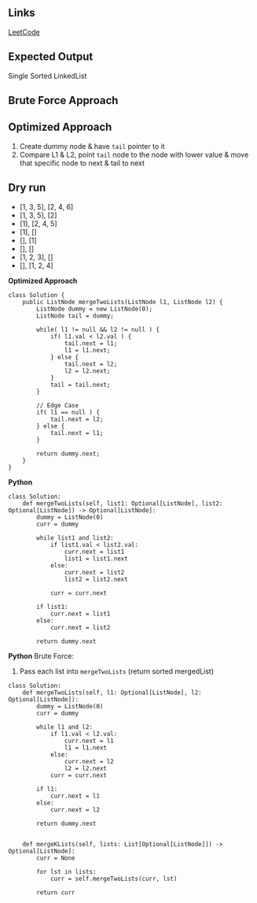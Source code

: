
## Links
[LeetCode](https://leetcode.com/problems/merge-two-sorted-lists/)

## Expected Output
Single Sorted LinkedList

## Brute Force Approach

## Optimized Approach
1. Create dummy node & have `tail` pointer to it
2. Compare L1 & L2, point `tail` node to the node with lower value & move that specific node to next & tail to next

## Dry run
- [1, 3, 5], [2, 4, 6]
- [1, 3, 5], [2]
- [1], [2, 4, 5]
- [1], []
- [], [1]
- [], []
- [1, 2, 3], []
- [], [1, 2, 4]


**Optimized Approach**
```
class Solution {
    public ListNode mergeTwoLists(ListNode l1, ListNode l2) {
        ListNode dummy = new ListNode(0);
        ListNode tail = dummy;

        while( l1 != null && l2 != null ) {
            if( l1.val < l2.val ) {
                tail.next = l1;
                l1 = l1.next;
            } else {
                tail.next = l2;
                l2 = l2.next;
            }
            tail = tail.next;
        }

        // Edge Case
        if( l1 == null ) {
            tail.next = l2;
        } else {
            tail.next = l1;
        }

        return dummy.next;
    }
}
```

**Python**
```
class Solution:
    def mergeTwoLists(self, list1: Optional[ListNode], list2: Optional[ListNode]) -> Optional[ListNode]:
        dummy = ListNode(0)
        curr = dummy

        while list1 and list2:
            if list1.val < list2.val:
                curr.next = list1
                list1 = list1.next
            else:
                curr.next = list2
                list2 = list2.next
            
            curr = curr.next

        if list1:
            curr.next = list1
        else:
            curr.next = list2
        
        return dummy.next
```

**Python**
Brute Force:
1. Pass each list into `mergeTwoLists` (return sorted mergedList)

```
class Solution:
    def mergeTwoLists(self, l1: Optional[ListNode], l2: Optional[ListNode]):
        dummy = ListNode(0)
        curr = dummy

        while l1 and l2:
            if l1.val < l2.val:
                curr.next = l1
                l1 = l1.next
            else:
                curr.next = l2
                l2 = l2.next
            curr = curr.next
        
        if l1:
            curr.next = l1
        else:
            curr.next = l2

        return dummy.next 


    def mergeKLists(self, lists: List[Optional[ListNode]]) -> Optional[ListNode]:
        curr = None

        for lst in lists:
            curr = self.mergeTwoLists(curr, lst)

        return curr
```